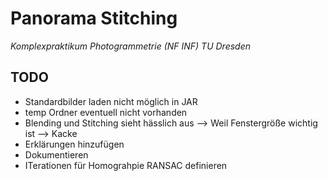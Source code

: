 # Panorama Stitching

*Komplexpraktikum Photogrammetrie (NF INF) TU Dresden*

## TODO

* Standardbilder laden nicht möglich in JAR
* temp Ordner eventuell nicht vorhanden
* Blending und Stitching sieht hässlich aus --> Weil Fenstergröße wichtig ist --> Kacke
* Erklärungen hinzufügen
* Dokumentieren
* ITerationen für Homograhpie RANSAC definieren